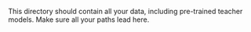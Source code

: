 This directory should contain all your data, including pre-trained teacher models. Make sure all your paths lead here.
